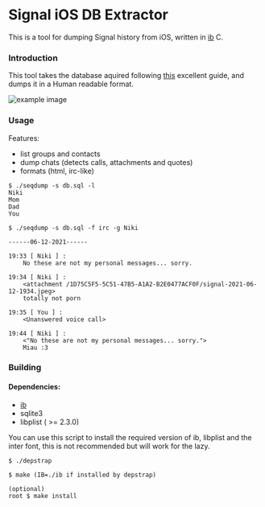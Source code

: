 # Signal iOS DB Extractor

This is a tool for dumping Signal history from iOS, written in [ib](https://github.com/Niki-Nu/ibranching) C.

### Introduction

This tool takes the database aquired following [this](https://cight.co/backup-signal-ios-jailbreak/) excellent guide, and dumps it in a Human readable format.

![example image](https://socki.moe/sig.png "example output")

### Usage

Features:
- list groups and contacts
- dump chats (detects calls, attachments and quotes)
- formats (html, irc-like)

~~~
$ ./seqdump -s db.sql -l
Niki
Mom
Dad
You

$ ./seqdump -s db.sql -f irc -g Niki

------06-12-2021------

19:33 [ Niki ] :
    No these are not my personal messages... sorry.

19:34 [ Niki ] :
    <attachment /1D75C5F5-5C51-47B5-A1A2-B2E0477ACF0F/signal-2021-06-12-1934.jpeg>
    totally not porn

19:35 [ You ] :
    <Unanswered voice call>

19:44 [ Niki ] :
    <"No these are not my personal messages... sorry.">
    Miau :3
~~~

### Building

#### Dependencies:
- [ib](https://github.com/Niki-Nu/ibranching)
- sqlite3
- libplist ( >= 2.3.0)

You can use this script to install the required version of ib, libplist and the inter font, this is not recommended but will work for the lazy.
~~~
$ ./depstrap 
~~~
~~~
$ make (IB=./ib if installed by depstrap)

(optional)
root $ make install
~~~
